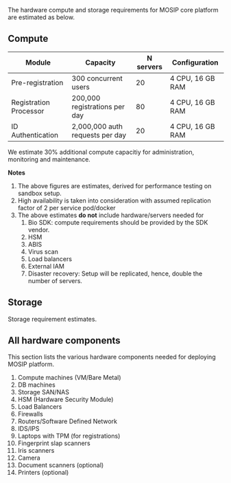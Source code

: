 
The hardware compute and storage requirements for MOSIP core platform are estimated as below.

## Compute 

|Module|Capacity|N servers|Configuration|
|---|---|---|---|
Pre-registration | 300 concurrent users | 20 | 4 CPU, 16 GB RAM |
Registration Processor | 200,000 registrations per day | 80 | 4 CPU, 16 GB RAM|
ID Authentication | 2,000,000 auth requests per day | 20 | 4 CPU, 16 GB RAM |

We estimate 30% additional compute capacitiy for administration, monitoring and maintenance.

**Notes** 
1. The above figures are estimates, derived for performance testing on sandbox setup.
1.  High availability is taken into consideration with assumed replication factor of 2 per service pod/docker 
1.  The above estimates **do not** include hardware/servers needed for
    1. Bio SDK:  compute requirements should be provided by the SDK vendor.
    1. HSM
    1. ABIS
    1. Virus scan
    1. Load balancers
    1. External IAM
    1. Disaster recovery:  Setup will be replicated, hence, double the number of servers.

## Storage
Storage requirement estimates.

## All hardware components 
This section lists the various hardware components needed for deploying MOSIP platform. 
1. Compute machines (VM/Bare Metal)
1. DB machines
1. Storage SAN/NAS 
1. HSM (Hardware Security Module)
1. Load Balancers
1. Firewalls
1. Routers/Software Defined Network
1. IDS/IPS
1. Laptops with TPM (for registrations)
1. Fingerprint slap scanners
1. Iris scanners
1. Camera
1. Document scanners (optional)
1. Printers (optional)




